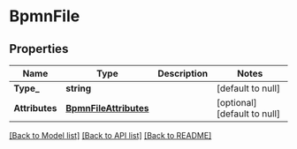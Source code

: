 # BpmnFile

## Properties
Name | Type | Description | Notes
------------ | ------------- | ------------- | -------------
**Type_** | **string** |  | [default to null]
**Attributes** | [**BpmnFileAttributes**](BpmnFile_attributes.md) |  | [optional] [default to null]

[[Back to Model list]](../README.md#documentation-for-models) [[Back to API list]](../README.md#documentation-for-api-endpoints) [[Back to README]](../README.md)


